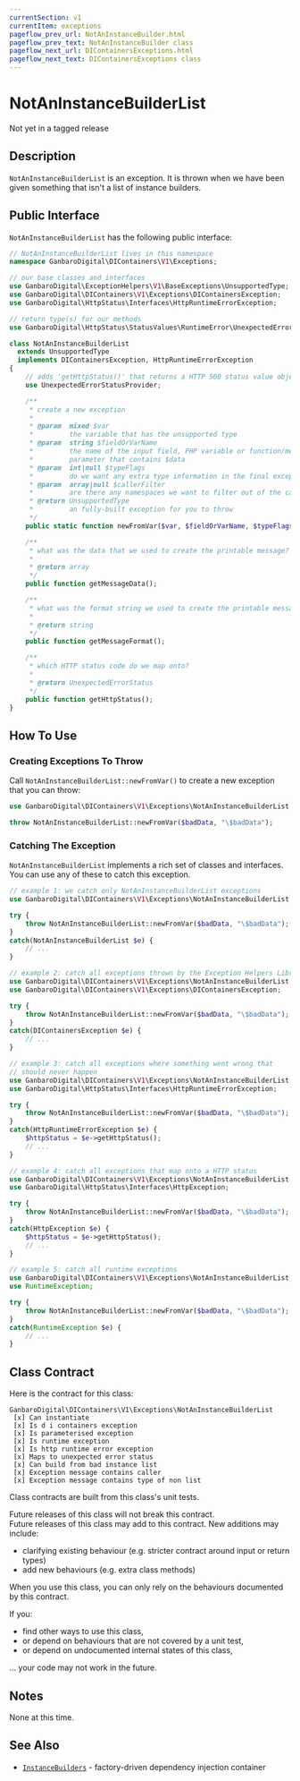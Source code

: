```yaml
---
currentSection: v1
currentItem: exceptions
pageflow_prev_url: NotAnInstanceBuilder.html
pageflow_prev_text: NotAnInstanceBuilder class
pageflow_next_url: DIContainersExceptions.html
pageflow_next_text: DIContainersExceptions class
---
```


# NotAnInstanceBuilderList

<div class="callout warning" markdown="1">
Not yet in a tagged release
</div>

## Description

`NotAnInstanceBuilderList` is an exception. It is thrown when we have been given something that isn't a list of instance builders.

## Public Interface

`NotAnInstanceBuilderList` has the following public interface:

```php
// NotAnInstanceBuilderList lives in this namespace
namespace GanbaroDigital\DIContainers\V1\Exceptions;

// our base classes and interfaces
use GanbaroDigital\ExceptionHelpers\V1\BaseExceptions\UnsupportedType;
use GanbaroDigital\DIContainers\V1\Exceptions\DIContainersException;
use GanbaroDigital\HttpStatus\Interfaces\HttpRuntimeErrorException;

// return type(s) for our methods
use GanbaroDigital\HttpStatus\StatusValues\RuntimeError\UnexpectedErrorStatus;

class NotAnInstanceBuilderList
  extends UnsupportedType
  implements DIContainersException, HttpRuntimeErrorException
{
    // adds 'getHttpStatus()' that returns a HTTP 500 status value object
    use UnexpectedErrorStatusProvider;

    /**
     * create a new exception
     *
     * @param  mixed $var
     *         the variable that has the unsupported type
     * @param  string $fieldOrVarName
     *         the name of the input field, PHP variable or function/method
     *         parameter that contains $data
     * @param  int|null $typeFlags
     *         do we want any extra type information in the final exception message?
     * @param  array|null $callerFilter
     *         are there any namespaces we want to filter out of the call stack?
     * @return UnsupportedType
     *         an fully-built exception for you to throw
     */
    public static function newFromVar($var, $fieldOrVarName, $typeFlags = null, $callerFilter = null);

    /**
     * what was the data that we used to create the printable message?
     *
     * @return array
     */
    public function getMessageData();

    /**
     * what was the format string we used to create the printable message?
     *
     * @return string
     */
    public function getMessageFormat();

    /**
     * which HTTP status code do we map onto?
     *
     * @return UnexpectedErrorStatus
     */
    public function getHttpStatus();
}
```

## How To Use

### Creating Exceptions To Throw

Call `NotAnInstanceBuilderList::newFromVar()` to create a new exception that you can throw:

```php
use GanbaroDigital\DIContainers\V1\Exceptions\NotAnInstanceBuilderList;

throw NotAnInstanceBuilderList::newFromVar($badData, "\$badData");
```

### Catching The Exception

`NotAnInstanceBuilderList` implements a rich set of classes and interfaces. You can use any of these to catch this exception.

```php
// example 1: we catch only NotAnInstanceBuilderList exceptions
use GanbaroDigital\DIContainers\V1\Exceptions\NotAnInstanceBuilderList;

try {
    throw NotAnInstanceBuilderList::newFromVar($badData, "\$badData");
}
catch(NotAnInstanceBuilderList $e) {
    // ...
}
```

```php
// example 2: catch all exceptions thrown by the Exception Helpers Library
use GanbaroDigital\DIContainers\V1\Exceptions\NotAnInstanceBuilderList;
use GanbaroDigital\DIContainers\V1\Exceptions\DIContainersException;

try {
    throw NotAnInstanceBuilderList::newFromVar($badData, "\$badData");
}
catch(DIContainersException $e) {
    // ...
}
```

```php
// example 3: catch all exceptions where something went wrong that
// should never happen
use GanbaroDigital\DIContainers\V1\Exceptions\NotAnInstanceBuilderList;
use GanbaroDigital\HttpStatus\Interfaces\HttpRuntimeErrorException;

try {
    throw NotAnInstanceBuilderList::newFromVar($badData, "\$badData");
}
catch(HttpRuntimeErrorException $e) {
    $httpStatus = $e->getHttpStatus();
    // ...
}
```

```php
// example 4: catch all exceptions that map onto a HTTP status
use GanbaroDigital\DIContainers\V1\Exceptions\NotAnInstanceBuilderList;
use GanbaroDigital\HttpStatus\Interfaces\HttpException;

try {
    throw NotAnInstanceBuilderList::newFromVar($badData, "\$badData");
}
catch(HttpException $e) {
    $httpStatus = $e->getHttpStatus();
    // ...
}
```

```php
// example 5: catch all runtime exceptions
use GanbaroDigital\DIContainers\V1\Exceptions\NotAnInstanceBuilderList;
use RuntimeException;

try {
    throw NotAnInstanceBuilderList::newFromVar($badData, "\$badData");
}
catch(RuntimeException $e) {
    // ...
}
```

## Class Contract

Here is the contract for this class:

    GanbaroDigital\DIContainers\V1\Exceptions\NotAnInstanceBuilderList
     [x] Can instantiate
     [x] Is d i containers exception
     [x] Is parameterised exception
     [x] Is runtime exception
     [x] Is http runtime error exception
     [x] Maps to unexpected error status
     [x] Can build from bad instance list
     [x] Exception message contains caller
     [x] Exception message contains type of non list

 Class contracts are built from this class's unit tests.

 <div class="callout success">
 Future releases of this class will not break this contract.
 </div>

 <div class="callout info" markdown="1">
 Future releases of this class may add to this contract. New additions may include:

 * clarifying existing behaviour (e.g. stricter contract around input or return types)
 * add new behaviours (e.g. extra class methods)
 </div>

 <div class="callout warning" markdown="1">
 When you use this class, you can only rely on the behaviours documented by this contract.

 If you:

 * find other ways to use this class,
 * or depend on behaviours that are not covered by a unit test,
 * or depend on undocumented internal states of this class,

 ... your code may not work in the future.
 </div>

## Notes

None at this time.

## See Also

* [`InstanceBuilders`](../InstanceBuilders/InstanceBuilders.html) - factory-driven dependency injection container
